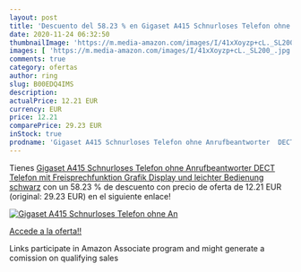 ```yaml
---
layout: post
title: 'Descuento del 58.23 % en Gigaset A415 Schnurloses Telefon ohne An'
date: 2020-11-24 06:32:50
thumbnailImage: 'https://m.media-amazon.com/images/I/41xXoyzp+cL._SL200_.jpg'
images: [ 'https://m.media-amazon.com/images/I/41xXoyzp+cL._SL200_.jpg' ]
comments: true
category: ofertas
author: ring
slug: B00EDQ4IMS
description:
actualPrice: 12.21 EUR
currency: EUR
price: 12.21
comparePrice: 29.23 EUR
inStock: true
prodname: 'Gigaset A415 Schnurloses Telefon ohne Anrufbeantworter  DECT Telefon  mit Freisprechfunktion  Grafik Display und leichter Bedienung  schwarz'
---
```


Tienes [Gigaset A415 Schnurloses Telefon ohne Anrufbeantworter  DECT Telefon  mit Freisprechfunktion  Grafik Display und leichter Bedienung  schwarz](https://www.amazon.de/dp/B00EDQ4IMS/?tag=tolees0ca-21) con un 58.23 % de descuento con precio de oferta de 12.21 EUR (original: 29.23 EUR) en el siguiente enlace!

[![Gigaset A415 Schnurloses Telefon ohne An](https://m.media-amazon.com/images/I/41xXoyzp+cL._SL200_.jpg)](https://www.amazon.de/dp/B00EDQ4IMS/?tag=tolees0ca-21)

[Accede a la oferta!!](https://www.amazon.de/dp/B00EDQ4IMS/?tag=tolees0ca-21)

Links participate in Amazon Associate program and might generate a comission on qualifying sales


